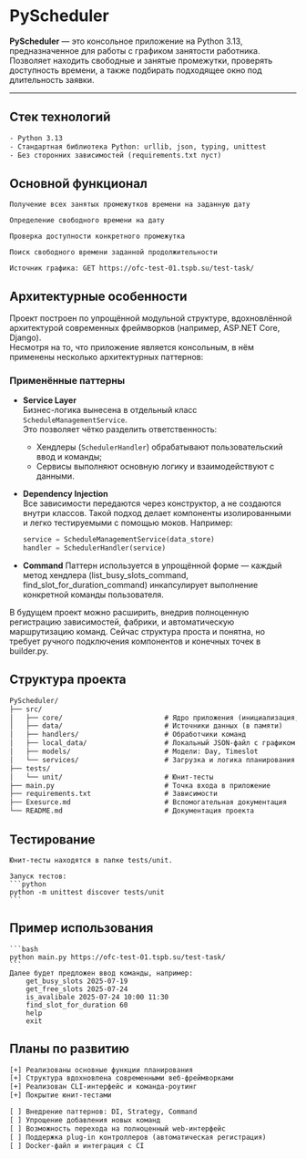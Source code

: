 # PyScheduler

**PyScheduler** — это консольное приложение на Python 3.13, предназначенное для работы с графиком занятости работника. 
Позволяет находить свободные и занятые промежутки, проверять доступность времени, а также подбирать подходящее окно под длительность заявки.

---

## Стек технологий

```txt
- Python 3.13
- Стандартная библиотека Python: urllib, json, typing, unittest
- Без сторонних зависимостей (requirements.txt пуст)
```

## Основной функционал

    Получение всех занятых промежутков времени на заданную дату

    Определение свободного времени на дату

    Проверка доступности конкретного промежутка

    Поиск свободного времени заданной продолжительности

    Источник графика: GET https://ofc-test-01.tspb.su/test-task/


## Архитектурные особенности

Проект построен по упрощённой модульной структуре, вдохновлённой архитектурой современных фреймворков (например, ASP.NET Core, Django).  
Несмотря на то, что приложение является консольным, в нём применены несколько архитектурных паттернов:

### Применённые паттерны

- **Service Layer**  
    Бизнес-логика вынесена в отдельный класс `ScheduleManagementService`.  
    Это позволяет чётко разделить ответственность:
    - Хендлеры (`SchedulerHandler`) обрабатывают пользовательский ввод и команды;
    - Сервисы выполняют основную логику и взаимодействуют с данными.

- **Dependency Injection**  
    Все зависимости передаются через конструктор, а не создаются внутри классов. Такой подход делает компоненты изолированными и легко тестируемыми с помощью моков.
    Например:
    ```python
    service = ScheduleManagementService(data_store)
    handler = SchedulerHandler(service)
    ```

- **Command** 
    Паттерн используется в упрощённой форме — каждый метод хендлера (list_busy_slots_command, find_slot_for_duration_command) инкапсулирует выполнение конкретной команды пользователя.

В будущем проект можно расширить, внедрив полноценную регистрацию зависимостей, фабрики, и автоматическую маршрутизацию команд. Сейчас структура проста и понятна, но требует ручного подключения компонентов и конечных точек в builder.py.

## Структура проекта
```txt
PyScheduler/
├── src/
│   ├── core/                         # Ядро приложения (инициализация, маршрутизация команд)
│   ├── data/                         # Источники данных (в памяти)
│   ├── handlers/                     # Обработчики команд
│   ├── local_data/                   # Локальный JSON-файл с графиком
│   ├── models/                       # Модели: Day, Timeslot
│   └── services/                     # Загрузка и логика планирования
├── tests/
│   └── unit/                         # Юнит-тесты
├── main.py                           # Точка входа в приложение
├── requirements.txt                  # Зависимости
├── Exesurce.md                       # Вспомогательная документация
└── README.md                         # Документация проекта
```
## Тестирование
    Юнит-тесты находятся в папке tests/unit.

    Запуск тестов:
    ```python
    python -m unittest discover tests/unit
    ```     
## Пример использования
    ```bash
    python main.py https://ofc-test-01.tspb.su/test-task/
    ```
    Далее будет предложен ввод команды, например:
        get_busy_slots 2025-07-19
        get_free_slots 2025-07-24
        is_avalibale 2025-07-24 10:00 11:30
        find_slot_for_duration 60
        help
        exit

## Планы по развитию
```txt
[+] Реализованы основные функции планирования
[+] Структура вдохновлена современными веб-фреймворками
[+] Реализован CLI-интерфейс и команда-роутинг
[+] Покрытие юнит-тестами

[ ] Внедрение паттернов: DI, Strategy, Command
[ ] Упрощение добавления новых команд
[ ] Возможность перехода на полноценный web-интерфейс
[ ] Поддержка plug-in контроллеров (автоматическая регистрация)
[ ] Docker-файл и интеграция с CI
```